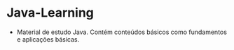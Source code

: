 # Java-Learning

- Material de estudo Java. Contém conteúdos básicos como fundamentos e aplicações básicas.

